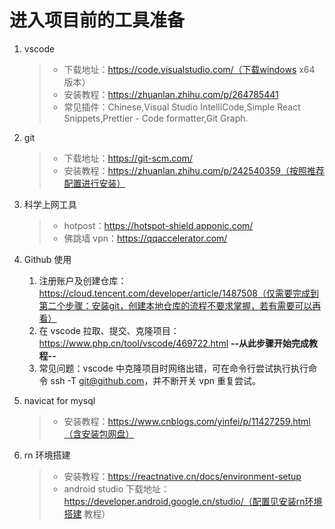 # 进入项目前的工具准备

1. vscode

   > - 下载地址：https://code.visualstudio.com/（下载windows x64 版本）
   > - 安装教程：https://zhuanlan.zhihu.com/p/264785441
   > - 常见插件：Chinese,Visual Studio IntelliCode,Simple React Snippets,Prettier - Code formatter,Git Graph.

2. git

   > - 下载地址：https://git-scm.com/
   > - 安装教程：https://zhuanlan.zhihu.com/p/242540359（按照推荐配置进行安装）

3. 科学上网工具

   > - hotpost：https://hotspot-shield.apponic.com/
   > - 佛跳墙 vpn：https://qqaccelerator.com/

4. Github 使用

   1. 注册账户及创建仓库：https://cloud.tencent.com/developer/article/1487508（仅需要完成到第二个步骤：安装git，创建本地仓库的流程不要求掌握，若有需要可以再看）
   2. 在 vscode 拉取、提交、克隆项目：https://www.php.cn/tool/vscode/469722.html
      **--从此步骤开始完成教程--**
   3. 常见问题：vscode 中克隆项目时网络出错，可在命令行尝试执行执行命令 ssh -T git@github.com，并不断开关 vpn 重复尝试。

5. navicat for mysql

   > - 安装教程：https://www.cnblogs.com/yinfei/p/11427259.html（含安装包网盘）

6. rn 环境搭建

   > - 安装教程：https://reactnative.cn/docs/environment-setup
   > - android studio 下载地址：https://developer.android.google.cn/studio/（配置见安装rn环境搭建
   >   教程）
